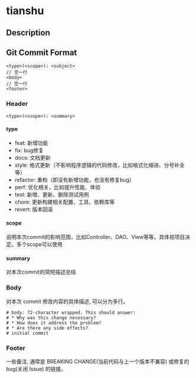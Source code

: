 # tianshu
## Description
## Git Commit Format
```
<type>(<scope>): <subject>
// 空一行
<body>
// 空一行
<footer>
```
### Header
```
<type>(<scope>): <summary>
```
#### type
- feat: 新增功能
- fix: bug修复
- docs: 文档更新
- style: 格式更新（不影响程序逻辑的代码修改，比如格式化缩进、分号补全等）
- refactor: 重构（即没有新增功能，也没有修复bug）
- perf: 优化相关，比如提升性能、体验
- test: 新增、更新、删除测试用例
- chore: 更新构建相关配置、工具、依赖库等
- revert: 版本回滚
#### scope
说明本次commit的影响范围，比如Controller、DAO、View等等，具体视项目决定。多个scope可以使用
#### summary
对本次commit的简短描述总结
### Body
对本次 commit 修改内容的具体描述, 可以分为多行。
```
# body: 72-character wrapped. This should answer:
# * Why was this change necessary?
# * How does it address the problem?
# * Are there any side effects?
# initial commit
```
### Footer
一些备注, 通常是 BREAKING CHANGE(当前代码与上一个版本不兼容) 或修复的 bug(关闭 Issue) 的链接。


